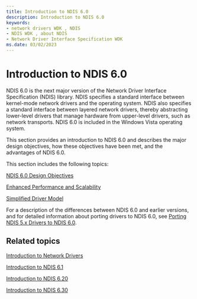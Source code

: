 ```yaml
---
title: Introduction to NDIS 6.0
description: Introduction to NDIS 6.0
keywords:
- network drivers WDK , NDIS
- NDIS WDK , about NDIS
- Network Driver Interface Specification WDK
ms.date: 03/02/2023
---
```


# Introduction to NDIS 6.0





NDIS 6.0 is the next major version of the Network Driver Interface Specification (NDIS) library. NDIS specifies a standard interface between kernel-mode network drivers and the operating system. NDIS also specifies a standard interface between layered network drivers, thereby abstracting lower-level drivers that manage hardware from upper-level drivers, such as network transports. NDIS 6.0 is included in the Windows Vista operating system.

This section provides an introduction to NDIS 6.0 and describes the major design objectives, how these objectives have been met, and the advantages of NDIS 6.0.

This section includes the following topics:

[NDIS 6.0 Design Objectives](ndis-6-0-design-objectives.md)

[Enhanced Performance and Scalability](enhanced-performance-and-scalability.md)

[Simplified Driver Model](simplified-driver-model.md)

For a description of the differences between NDIS 6.0 and earlier versions, and for detailed information about porting drivers to NDIS 6.0, see [Porting NDIS 5.x Drivers to NDIS 6.0](/previous-versions/windows/hardware/network/porting-ndis-5-x-drivers-to-ndis-6-0).

## Related topics


[Introduction to Network Drivers](introduction-to-network-drivers.md)

[Introduction to NDIS 6.1](introduction-to-ndis-6-1.md)

[Introduction to NDIS 6.20](introduction-to-ndis-6-20.md)

[Introduction to NDIS 6.30](introduction-to-ndis-6-30.md)

 

